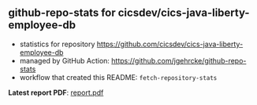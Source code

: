 ## github-repo-stats for cicsdev/cics-java-liberty-employee-db

- statistics for repository https://github.com/cicsdev/cics-java-liberty-employee-db
- managed by GitHub Action: https://github.com/jgehrcke/github-repo-stats
- workflow that created this README: `fetch-repository-stats`

**Latest report PDF**: [report.pdf](https://github.com/cicsdev/repo-stats/raw/github-repo-stats/cicsdev/cics-java-liberty-employee-db/latest-report/report.pdf)

